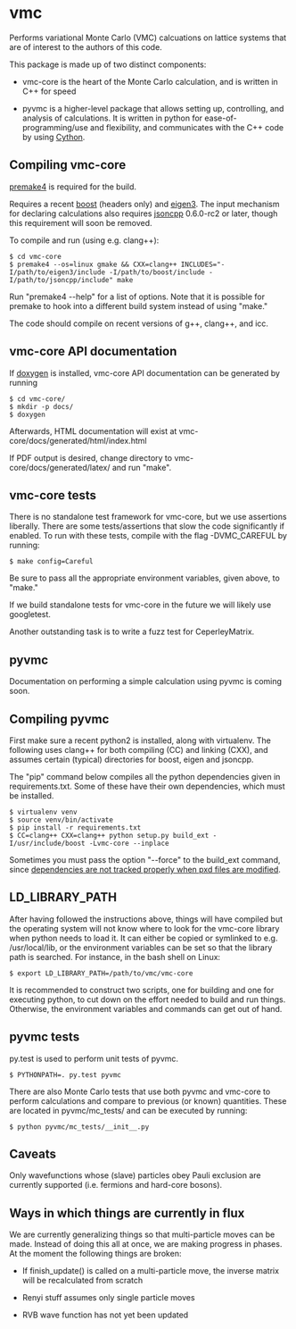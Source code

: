 vmc
===

Performs variational Monte Carlo (VMC) calcuations on lattice systems
that are of interest to the authors of this code.

This package is made up of two distinct components:

* vmc-core is the heart of the Monte Carlo calculation, and is written
  in C++ for speed

* pyvmc is a higher-level package that allows setting up, controlling,
  and analysis of calculations.  It is written in python for
  ease-of-programming/use and flexibility, and communicates with the
  C++ code by using [Cython](http://cython.org/).

Compiling vmc-core
------------------

[premake4](http://industriousone.com/premake) is required for the
build.

Requires a recent [boost](http://www.boost.org/) (headers only) and
[eigen3](http://eigen.tuxfamily.org/).  The input mechanism for
declaring calculations also requires
[jsoncpp](http://jsoncpp.sourceforge.net/) 0.6.0-rc2 or later, though
this requirement will soon be removed.

To compile and run (using e.g. clang++):

    $ cd vmc-core
    $ premake4 --os=linux gmake && CXX=clang++ INCLUDES="-I/path/to/eigen3/include -I/path/to/boost/include -I/path/to/jsoncpp/include" make

Run "premake4 --help" for a list of options.  Note that it is possible
for premake to hook into a different build system instead of using
"make."

The code should compile on recent versions of g++, clang++, and icc.

vmc-core API documentation
--------------------------

If [doxygen](http://www.doxygen.org/) is installed, vmc-core API
documentation can be generated by running

    $ cd vmc-core/
    $ mkdir -p docs/
    $ doxygen

Afterwards, HTML documentation will exist at
vmc-core/docs/generated/html/index.html

If PDF output is desired, change directory to
vmc-core/docs/generated/latex/ and run "make".

vmc-core tests
--------------

There is no standalone test framework for vmc-core, but we use
assertions liberally.  There are some tests/assertions that slow the
code significantly if enabled.  To run with these tests, compile with
the flag -DVMC_CAREFUL by running:

    $ make config=Careful

Be sure to pass all the appropriate environment variables, given
above, to "make."

If we build standalone tests for vmc-core in the future we will likely
use googletest.

Another outstanding task is to write a fuzz test for CeperleyMatrix.

pyvmc
-----

Documentation on performing a simple calculation using pyvmc is coming
soon.

Compiling pyvmc
---------------

First make sure a recent python2 is installed, along with virtualenv.
The following uses clang++ for both compiling (CC) and linking (CXX),
and assumes certain (typical) directories for boost, eigen and
jsoncpp.

The "pip" command below compiles all the python dependencies given in
requirements.txt.  Some of these have their own dependencies, which
must be installed.

    $ virtualenv venv
    $ source venv/bin/activate
    $ pip install -r requirements.txt
    $ CC=clang++ CXX=clang++ python setup.py build_ext -I/usr/include/boost -Lvmc-core --inplace

Sometimes you must pass the option "--force" to the build_ext command,
since [dependencies are not tracked properly when pxd files are
modified](http://www.mail-archive.com/cython-dev@codespeak.net/msg09729.html).

LD_LIBRARY_PATH
---------------

After having followed the instructions above, things will have
compiled but the operating system will not know where to look for the
vmc-core library when python needs to load it.  It can either be
copied or symlinked to e.g. /usr/local/lib, or the environment
variables can be set so that the library path is searched.  For
instance, in the bash shell on Linux:

    $ export LD_LIBRARY_PATH=/path/to/vmc/vmc-core

It is recommended to construct two scripts, one for building and one
for executing python, to cut down on the effort needed to build and
run things.  Otherwise, the environment variables and commands can get
out of hand.

pyvmc tests
-----------

py.test is used to perform unit tests of pyvmc.

    $ PYTHONPATH=. py.test pyvmc

There are also Monte Carlo tests that use both pyvmc and vmc-core to
perform calculations and compare to previous (or known) quantities.
These are located in pyvmc/mc_tests/ and can be executed by running:

    $ python pyvmc/mc_tests/__init__.py

Caveats
-------

Only wavefunctions whose (slave) particles obey Pauli exclusion are
currently supported (i.e. fermions and hard-core bosons).

Ways in which things are currently in flux
------------------------------------------

We are currently generalizing things so that multi-particle moves can
be made.  Instead of doing this all at once, we are making progress in
phases.  At the moment the following things are broken:

* If finish_update() is called on a multi-particle move, the inverse
  matrix will be recalculated from scratch

* Renyi stuff assumes only single particle moves

* RVB wave function has not yet been updated
